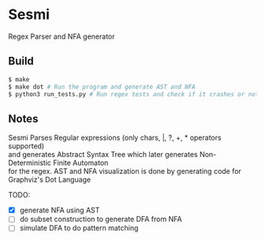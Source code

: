 # Sesmi
Regex Parser and NFA generator

## Build
```bash
$ make
$ make dot # Run the program and generate AST and NFA
$ python3 run_tests.py # Run regex tests and check if it crashes or not
```
## Notes
Sesmi Parses Regular expressions (only chars, |, ?, +, * operators supported)\
and generates Abstract Syntax Tree which later generates Non-Deterministic Finite Automaton\
for the regex.
AST and NFA visualization is done by generating code for Graphviz's Dot Language

TODO:
- [x] generate NFA using AST
- [ ] do subset construction to generate DFA from NFA
- [ ] simulate DFA to do pattern matching

